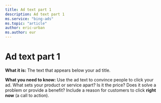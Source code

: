 ```yaml
---
title: Ad text part 1
description: Ad text part 1
ms.service: "bing-ads"
ms.topic: "article"
author: eric-urban
ms.author: eur
---
```


# Ad text part 1

**What it is:** The text that appears below your ad title.

**What you need to know:** Use the ad text to convince people to click your ad. What sets your product or service apart? Is it the price? Does it solve a problem or provide a benefit? Include a reason for customers to click **right now** (a call to action).


